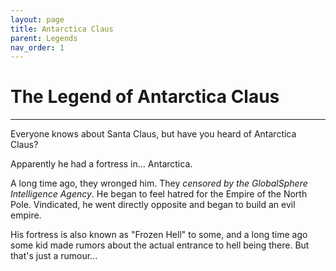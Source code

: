 ```yaml
---
layout: page
title: Antarctica Claus
parent: Legends
nav_order: 1
---
```


# **The Legend of Antarctica Claus**
---
Everyone knows about Santa Claus, but have you heard of Antarctica Claus?  

Apparently he had a fortress in... Antarctica.  

A long time ago, they wronged him. They *censored by the GlobalSphere Intelligence Agency*. He began to feel hatred for the Empire of the North Pole. Vindicated, he went directly opposite and began to build an evil empire.  

His fortress is also known as "Frozen Hell" to some, and a long time ago some kid made rumors about the actual entrance to hell being there. But that's just a rumour...  
